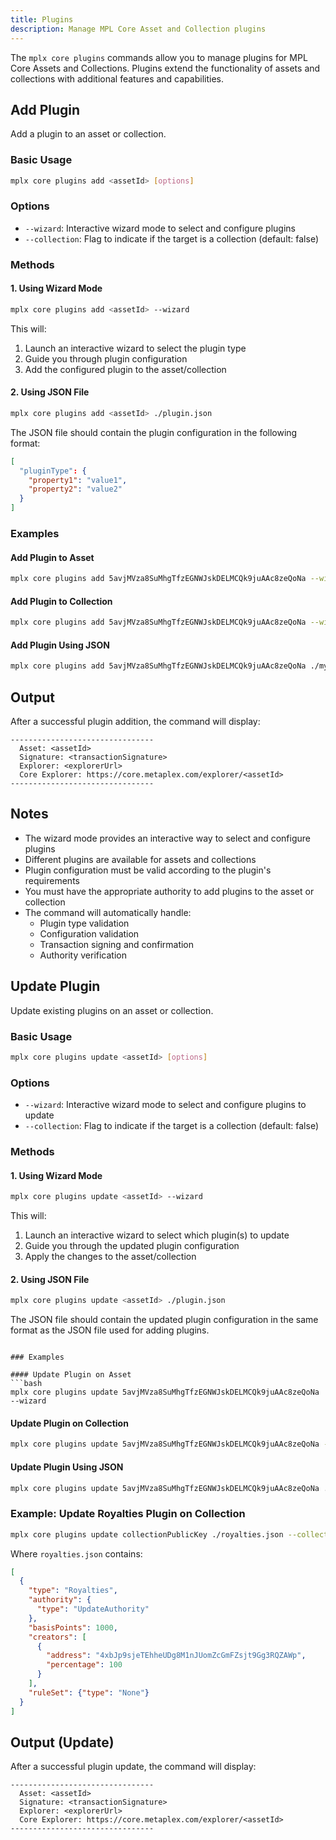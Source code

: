 ```yaml
---
title: Plugins
description: Manage MPL Core Asset and Collection plugins
---
```


The `mplx core plugins` commands allow you to manage plugins for MPL Core Assets and Collections. Plugins extend the functionality of assets and collections with additional features and capabilities.

## Add Plugin

Add a plugin to an asset or collection.

### Basic Usage

```bash
mplx core plugins add <assetId> [options]
```

### Options
- `--wizard`: Interactive wizard mode to select and configure plugins
- `--collection`: Flag to indicate if the target is a collection (default: false)

### Methods

#### 1. Using Wizard Mode
```bash
mplx core plugins add <assetId> --wizard
```
This will:
1. Launch an interactive wizard to select the plugin type
2. Guide you through plugin configuration
3. Add the configured plugin to the asset/collection

#### 2. Using JSON File
```bash
mplx core plugins add <assetId> ./plugin.json
```
The JSON file should contain the plugin configuration in the following format:
```json
[
  "pluginType": {
    "property1": "value1",
    "property2": "value2"
  }
]
```

### Examples

#### Add Plugin to Asset
```bash
mplx core plugins add 5avjMVza8SuMhgTfzEGNWJskDELMCQk9juAAc8zeQoNa --wizard
```

#### Add Plugin to Collection
```bash
mplx core plugins add 5avjMVza8SuMhgTfzEGNWJskDELMCQk9juAAc8zeQoNa --wizard --collection
```

#### Add Plugin Using JSON
```bash
mplx core plugins add 5avjMVza8SuMhgTfzEGNWJskDELMCQk9juAAc8zeQoNa ./my-plugin.json
```

## Output

After a successful plugin addition, the command will display:
```
--------------------------------
  Asset: <assetId>
  Signature: <transactionSignature>
  Explorer: <explorerUrl>
  Core Explorer: https://core.metaplex.com/explorer/<assetId>
--------------------------------
```

## Notes

- The wizard mode provides an interactive way to select and configure plugins
- Different plugins are available for assets and collections
- Plugin configuration must be valid according to the plugin's requirements
- You must have the appropriate authority to add plugins to the asset or collection
- The command will automatically handle:
  - Plugin type validation
  - Configuration validation
  - Transaction signing and confirmation
  - Authority verification

## Update Plugin

Update existing plugins on an asset or collection.

### Basic Usage

```bash
mplx core plugins update <assetId> [options]
```

### Options
- `--wizard`: Interactive wizard mode to select and configure plugins to update
- `--collection`: Flag to indicate if the target is a collection (default: false)

### Methods

#### 1. Using Wizard Mode
```bash
mplx core plugins update <assetId> --wizard
```
This will:
1. Launch an interactive wizard to select which plugin(s) to update
2. Guide you through the updated plugin configuration
3. Apply the changes to the asset/collection

#### 2. Using JSON File
```bash
mplx core plugins update <assetId> ./plugin.json
```
The JSON file should contain the updated plugin configuration in the same format as the JSON file used for adding plugins.
```

### Examples

#### Update Plugin on Asset
```bash
mplx core plugins update 5avjMVza8SuMhgTfzEGNWJskDELMCQk9juAAc8zeQoNa --wizard
```

#### Update Plugin on Collection
```bash
mplx core plugins update 5avjMVza8SuMhgTfzEGNWJskDELMCQk9juAAc8zeQoNa --wizard --collection
```

#### Update Plugin Using JSON
```bash
mplx core plugins update 5avjMVza8SuMhgTfzEGNWJskDELMCQk9juAAc8zeQoNa ./updated-plugin.json
```

### Example: Update Royalties Plugin on Collection

```bash
mplx core plugins update collectionPublicKey ./royalties.json --collection
```

Where `royalties.json` contains:
```json
[
  {
    "type": "Royalties",
    "authority": {
      "type": "UpdateAuthority"
    },
    "basisPoints": 1000,
    "creators": [
      {
        "address": "4xbJp9sjeTEhheUDg8M1nJUomZcGmFZsjt9Gg3RQZAWp",
        "percentage": 100
      }
    ],
    "ruleSet": {"type": "None"}
  }
]
```

## Output (Update)

After a successful plugin update, the command will display:
```
--------------------------------
  Asset: <assetId>
  Signature: <transactionSignature>
  Explorer: <explorerUrl>
  Core Explorer: https://core.metaplex.com/explorer/<assetId>
--------------------------------
```
